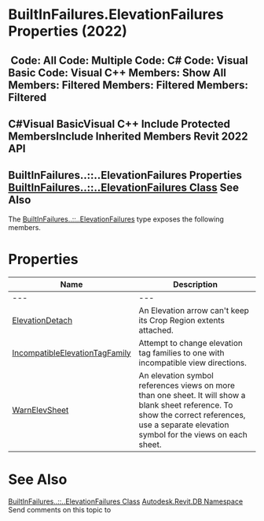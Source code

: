 # BuiltInFailures.ElevationFailures Properties (2022)

﻿
 Code: All Code: Multiple Code: C# Code: Visual Basic Code: Visual C++  Members: Show All Members: Filtered Members: Filtered Members: Filtered   
---  
C#Visual BasicVisual C++
Include Protected MembersInclude Inherited Members
Revit 2022 API  
---  
BuiltInFailures..::..ElevationFailures Properties  
[BuiltInFailures..::..ElevationFailures Class](156d62a6-0039-4f8f-4987-649cbf142139.md "BuiltInFailures.ElevationFailures Class") See Also  
---  
The [BuiltInFailures..::..ElevationFailures](156d62a6-0039-4f8f-4987-649cbf142139.md "BuiltInFailures.ElevationFailures Class") type exposes the following members.
# Properties
| Name | Description |
| --- | --- |
| --- | --- | --- |
| [ElevationDetach](4e6b06f6-8b16-fed3-b821-53cbc6c7b15f.md "ElevationDetach Property") | An Elevation arrow can't keep its Crop Region extents attached. |
| [IncompatibleElevationTagFamily](723bca08-6911-05bc-6024-5efab1435fe7.md "IncompatibleElevationTagFamily Property") | Attempt to change elevation tag families to one with incompatible view directions. |
| [WarnElevSheet](f3dc7a57-2ad2-e6cd-a3d2-12aa0010f75b.md "WarnElevSheet Property") | An elevation symbol references views on more than one sheet. It will show a blank sheet reference. To show the correct references, use a separate elevation symbol for the views on each sheet. |

# See Also
[BuiltInFailures..::..ElevationFailures Class](156d62a6-0039-4f8f-4987-649cbf142139.md "BuiltInFailures.ElevationFailures Class")
[Autodesk.Revit.DB Namespace](87546ba7-461b-c646-cbb1-2cb8f5bff8b2.md "Autodesk.Revit.DB Namespace")
Send comments on this topic to 